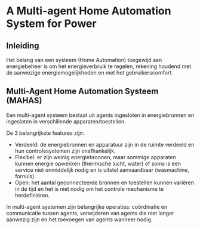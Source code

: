 # A Multi-agent Home Automation System for Power

## Inleiding
Het belang van een systeem (Home Automation) toegewijd aan energiebeheer is om het energieverbruik te regelen, rekening houdend met de aanwezige energiemogelijkheden en met het gebruikerscomfort. 

## Multi-Agent Home Automation Systeem (MAHAS)
Een multi-agent systeem bestaat uit agents ingesloten in energiebronnen en ingesloten in verschillende apparaten/toestellen.

De 3 belangrijkste features zijn:

- Verdeeld: de energiebronnen en apparatuur zijn in de ruimte verdeeld en hun controlesystemen zijn onafhankelijk.
- Flexibel: er zijn weinig energiebronnen, maar sommige apparaten kunnen energie opwekken (thermische lucht, water) of soms is een service niet onmiddelijk nodig en is uitstel aanvaardbaar (wasmachine, fornuis).
- Open: het aantal geconnecteerde bronnen en toestellen kunnen variëren in de tijd en het is niet nodig om het controle mechanisme te herdefiniëren.

In multi-agent systemen zijn belangrijke operaties: coördinatie en communicatie tussen agents, verwijderen van agents die niet langer aanwezig zijn en het toevoegen van agents wanneer nodig.

